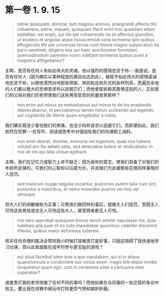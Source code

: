 # 第一卷 1. 9. 15

> estne quisquam, domine, tam magnus animus, praegrandi affectu tibi cohaerens, estne, inquam, quisquam (facit enim hoc quaedam etiam stoliditas: est ergo), qui tibi pie cohaerendo ita sit affectus granditer, ut eculeos et ungulas atque huiuscemodi varia tormenta (pro quibus effugiendis tibi per universas terras cum timore magno supplicatur) ita parvi aestimet, diligens eos qui haec acerbissime formidant, quemadmodum parentes nostri ridebant tormenta quibus pueri a magistris affligebamur?

主啊，是否有任何人有如此伟大的灵魂，他以强烈的感情忠坚于祢---我是说，是否有任何人（因为确实以某种程度的愚钝也达到此），被赋予如此伟大的感情虔诚地忠坚于祢，以致他漠然对待那些邢架、铁钩和这些形式的各样刑具，而遍及全地的人们都以极大的恐惧恳求祢以逃脱它们；而他爱那些极其畏惧这些的人，正如我们的父母对我们的老师使我们这些男孩受苦的折磨发笑那样？

> non enim aut minus ea metuebamus aut minus te de his evadendis deprecabamur, et peccabamus tamen minus scribendo aut legendo aut cogitando de litteris quam exigebatur a nobis.

我们确实既没少害怕我们的疼痛，也没少向祢哀求以逃避它们。而即便如此，我们依然在犯罪---在写作、阅读或思考中对强加给我们的功课偷工减料。

> non enim deerat, domine, memoria vel ingenium, quae nos habere voluisti pro illa aetate satis, sed delectabat ludere et vindicabatur in nos ab eis qui talia utique agebant.

主啊，我们在记忆力或智力上并不缺乏，因为是祢的意志，使我们具备了对我们的年龄所足够的，可我们的心智却以玩耍为乐，并且我们为此被那些在做同样事情的人惩罚。

> sed maiorum nugae negotia vocantur, puerorum autem talia cum sint, puniuntur a maioribus, et nemo miseratur pueros vel illos vel utrosque.

但大人们的闲散被称为正事；可男孩们做同样的事后，就被大人们惩罚，而既无人可怜这些男孩或也无人可怜这些大人，甚至两者都无人可怜。

> nisi vero approbat quisquam bonus rerum arbiter vapulasse me, quia ludebam pila puer et eo ludo impediebar quominus celeriter discerem litteras, quibus maior deformius luderem. 

除非任何合理的裁决会赞同我小时候打球被责打是好事，只因这阻碍了我快速地学习功课，而以此我就能在成年时参与更无耻的游戏？

> aut aliud faciebat idem ipse a quo vapulabam, qui si in aliqua quaestiuncula a condoctore suo victus esset, magis bile atque invidia torqueretur quam ego, cum in certamine pilae a conlusore meo superabar? 

或者责打我的老师他做了任何不同的事吗？而他如果在与同事的一些迂腐的争论中败北，要比我在球赛中被玩伴打败更受气愤和嫉妒折磨。